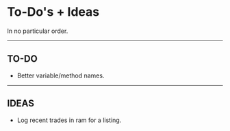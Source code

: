 # To-Do's + Ideas

In no particular order.

---

## TO-DO

- Better variable/method names.

---

## IDEAS

- Log recent trades in ram for a listing.
